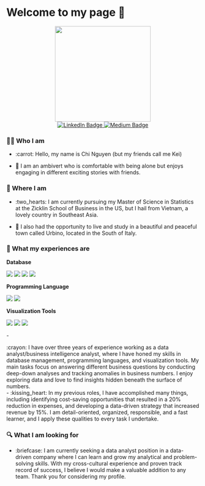 <h1> 
  Welcome to my page 👋  
</h1>

<div id="header" align="center">
  <img src="https://c.tenor.com/4jYTXAKPOooAAAAM/science-girl-working-girl.gif" width="250"/>
</div>

<div id="badges" align="center">
  <a href="https://www.linkedin.com/in/chinguyenphamhai/">
    <img src="https://img.shields.io/badge/LinkedIn-blue?style=for-the-badge&logo=linkedin&logoColor=white" alt="LinkedIn Badge"/>
  </a>
  <a href="https://medium.com/@nphchi223">
    <img src="https://img.shields.io/badge/Medium-black?logo=Medium&logoColor=white&style=for-the-badge" alt="Medium Badge"/>
  </a>
 </div>

<div id="badges" align="center">
    <img src="https://komarev.com/ghpvc/?username=chinph&style=flat-square&color=blue" alt=""/>
</div>

### :woman_technologist: Who I am 
- <p> :carrot: Hello, my name is Chi Nguyen (but my friends call me Kei)  <br> 
- :eyes: I am an ambivert who is comfortable with being alone but enjoys engaging in different exciting stories with friends. </p>

### :school: Where I am
- <p> :two_hearts: I am currently pursuing my Master of Science in Statistics at the Zicklin School of Business in the US, but I hail from Vietnam, a lovely country in Southeast Asia. <br> 
- :purple_heart: I also had the opportunity to live and study in a beautiful and peaceful town called Urbino, located in the South of Italy.  </p>

### :scroll: What my experiences are 
**Database**
<p>
 
  <img src="https://img.shields.io/badge/SQLOracle-00000F?style=for-the-badge&logo=sqloracle&logoColor=white" />
  <img src="https://img.shields.io/badge/PostgreSQL-316192?style=for-the-badge&logo=postgresql&logoColor=white" />
  <img src="https://img.shields.io/badge/SQLServer-4EA94B?style=for-the-badge&logo=sqlserver&logoColor=white" />
  <img src="https://img.shields.io/badge/GoogleBigQuery-07405E?style=for-the-badge&logo=&googlebigquerylogoColor=white"/>
</p>

**Programming Language**
<p>
  <img src="https://img.shields.io/badge/Python-3776AB?style=for-the-badge&logo=python&logoColor=white" />
  <img src="https://img.shields.io/badge/R-3776AB?style=for-the-badge&logo=R&logoColor=white"/>
</p>

**Visualization Tools**
<p>
  <img src="https://img.shields.io/badge/PowerBI-3776AB?style=for-the-badge&logo=PowerBI&logoColor=white" />
  <img src="https://img.shields.io/badge/Metabase-3776AB?style=for-the-badge&logo=Metabase&logoColor=white"/>
  <img src="https://img.shields.io/badge/Holistics-3776AB?style=for-the-badge&logo=Holistics&logoColor=white"/>
</p>  
- <p> :crayon: I have over three years of experience working as a data analyst/business intelligence analyst, where I have honed my skills in database management, programming languages, and visualization tools. My main tasks focus on answering different business questions by conducting deep-down analyses and tracking anomalies in business numbers. I enjoy exploring data and love to find insights hidden beneath the surface of numbers. <br>  
- :kissing_heart: In my previous roles, I have accomplished many things, including identifying cost-saving opportunities that resulted in a 20% reduction in expenses, and developing a data-driven strategy that increased revenue by 15%. I am detail-oriented, organized, responsible, and a fast learner, and I apply these qualities to every task I undertake. </p>

### :mag: What I am looking for
 - <p> :briefcase: I am currently seeking a data analyst position in a data-driven company where I can learn and grow my analytical and problem-solving skills. With my cross-cultural experience and proven track record of success, I believe I would make a valuable addition to any team. Thank you for considering my profile. </p> 


  



